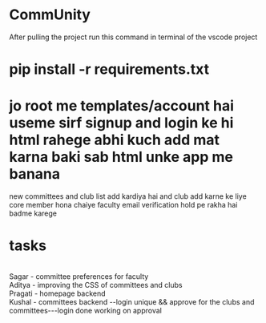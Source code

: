 # CommUnity
After pulling the project run this command in terminal of the vscode project
# pip install -r requirements.txt
# jo root me templates/account hai useme sirf signup and login ke hi html rahege abhi kuch add mat karna baki sab html unke app me banana
new committees and club list add kardiya hai and club add karne ke liye core member hona chaiye 
faculty email verification hold pe rakha hai badme karege
<br>
# tasks
<br>
Sagar - committee preferences for faculty
<br>
Aditya - improving the CSS of committees and clubs 
<br>
Pragati - homepage backend 
<br>
Kushal - committees backend --login unique && approve for the clubs and committees---login done working on approval
<br>
